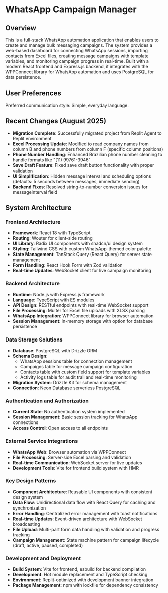 # WhatsApp Campaign Manager

## Overview

This is a full-stack WhatsApp automation application that enables users to create and manage bulk messaging campaigns. The system provides a web-based dashboard for connecting WhatsApp sessions, importing contacts from Excel files, creating message campaigns with template variables, and monitoring campaign progress in real-time. Built with a modern React frontend and Express.js backend, it integrates with the WPPConnect library for WhatsApp automation and uses PostgreSQL for data persistence.

## User Preferences

Preferred communication style: Simple, everyday language.

## Recent Changes (August 2025)

- **Migration Complete**: Successfully migrated project from Replit Agent to Replit environment
- **Excel Processing Update**: Modified to read company names from column B and phone numbers from column F (specific column positions)
- **Phone Number Handling**: Enhanced Brazilian phone number cleaning to handle formats like "(11) 99761-3946"
- **Save Draft Feature**: Fixed save draft button functionality with proper validation
- **UI Simplification**: Hidden message interval and scheduling options (defaults: 5 seconds between messages, immediate sending)
- **Backend Fixes**: Resolved string-to-number conversion issues for messageInterval field

## System Architecture

### Frontend Architecture
- **Framework**: React 18 with TypeScript
- **Routing**: Wouter for client-side routing
- **UI Library**: Radix UI components with shadcn/ui design system
- **Styling**: Tailwind CSS with custom WhatsApp-themed color palette
- **State Management**: TanStack Query (React Query) for server state management
- **Form Handling**: React Hook Form with Zod validation
- **Real-time Updates**: WebSocket client for live campaign monitoring

### Backend Architecture
- **Runtime**: Node.js with Express.js framework
- **Language**: TypeScript with ES modules
- **API Design**: RESTful endpoints with real-time WebSocket support
- **File Processing**: Multer for Excel file uploads with XLSX parsing
- **WhatsApp Integration**: WPPConnect library for browser automation
- **Session Management**: In-memory storage with option for database persistence

### Data Storage Solutions
- **Database**: PostgreSQL with Drizzle ORM
- **Schema Design**: 
  - WhatsApp sessions table for connection management
  - Campaigns table for message campaign configuration
  - Contacts table with custom field support for template variables
  - Activity logs table for audit trail and real-time monitoring
- **Migration System**: Drizzle Kit for schema management
- **Connection**: Neon Database serverless PostgreSQL

### Authentication and Authorization
- **Current State**: No authentication system implemented
- **Session Management**: Basic session tracking for WhatsApp connections
- **Access Control**: Open access to all endpoints

### External Service Integrations
- **WhatsApp Web**: Browser automation via WPPConnect
- **File Processing**: Server-side Excel parsing and validation
- **Real-time Communication**: WebSocket server for live updates
- **Development Tools**: Vite for frontend build system with HMR

### Key Design Patterns
- **Component Architecture**: Reusable UI components with consistent design system
- **Data Flow**: Unidirectional data flow with React Query for caching and synchronization
- **Error Handling**: Centralized error management with toast notifications
- **Real-time Updates**: Event-driven architecture with WebSocket broadcasting
- **File Upload**: Multi-part form data handling with validation and progress tracking
- **Campaign Management**: State machine pattern for campaign lifecycle (draft, active, paused, completed)

### Development and Deployment
- **Build System**: Vite for frontend, esbuild for backend compilation
- **Development**: Hot module replacement and TypeScript checking
- **Environment**: Replit-optimized with development banner integration
- **Package Management**: npm with lockfile for dependency consistency